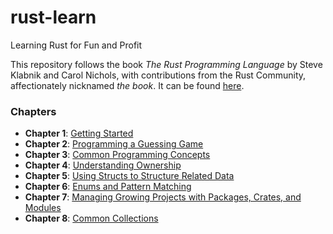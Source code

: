 # rust-learn

Learning Rust for Fun and Profit

This repository follows the book *The Rust Programming Language* by Steve Klabnik and Carol Nichols, with contributions from the Rust Community, affectionately nicknamed *the book*. It can be found [here](https://doc.rust-lang.org/stable/book/).

### Chapters
* **Chapter 1**: [Getting Started](https://github.com/leonardofmoura/rust-learn/tree/main/chapter1)
* **Chapter 2**: [Programming a Guessing Game](https://github.com/leonardofmoura/rust-learn/tree/main/chapter2)
* **Chapter 3**: [Common Programming Concepts](https://github.com/leonardofmoura/rust-learn/tree/main/chapter3)
* **Chapter 4**: [Understanding Ownership](https://doc.rust-lang.org/stable/book/ch04-00-understanding-ownership.html)
* **Chapter 5**: [Using Structs to Structure Related Data](https://doc.rust-lang.org/stable/book/ch05-00-structs.html)
* **Chapter 6**: [Enums and Pattern Matching](https://doc.rust-lang.org/stable/book/ch06-00-enums.html)
* **Chapter 7**: [Managing Growing Projects with Packages, Crates, and Modules](https://doc.rust-lang.org/stable/book/ch07-00-managing-growing-projects-with-packages-crates-and-modules.html)
* **Chapter 8**: [Common Collections](https://doc.rust-lang.org/stable/book/ch08-00-common-collections.html)